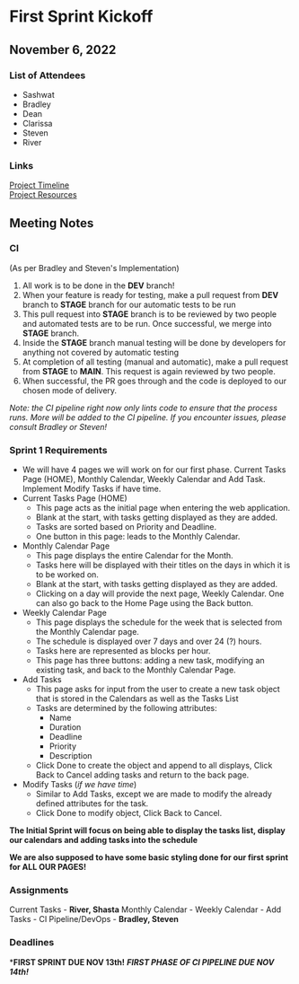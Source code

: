 # First Sprint Kickoff
## November 6, 2022

### List of Attendees

- Sashwat
- Bradley
- Dean
- Clarissa
- Steven
- River

### Links
[Project Timeline](https://docs.google.com/document/d/1ftAjzyDihtLy-gTYkSZkHnD_dQ9gX-8rzK29jKTpQqk/edit)\
[Project Resources](https://docs.google.com/document/d/1-Qo3ew7RwPbIojRI7X5BBmDDgsFqV2_TwE7MoBs_7Fw/edit)

## Meeting Notes

### CI 

(As per Bradley and Steven's Implementation)
1. All work is to be done in the **DEV** branch!
2. When your feature is ready for testing, make a pull request from **DEV** branch to **STAGE** branch for our automatic tests to be run
3. This pull request into **STAGE** branch is to be reviewed by two people and automated tests are to be run. Once successful, we merge into **STAGE** branch.
4. Inside the **STAGE** branch manual testing will be done by developers for anything not covered by automatic testing
5. At completion of all testing (manual and automatic), make a pull request from **STAGE** to **MAIN**. This request is again reviewed by two people.
6. When successful, the PR goes through and the code is deployed to our chosen mode of delivery.

*Note: the CI pipeline right now only lints code to ensure that the process runs. More will be added to the CI pipeline. If you encounter issues, please consult Bradley or Steven!*

### Sprint 1 Requirements

- We will have 4 pages we will work on for our first phase. Current Tasks Page (HOME), Monthly Calendar, Weekly Calendar and Add Task. Implement Modify Tasks if have time.
- Current Tasks Page (HOME)
  - This page acts as the initial page when entering the web application. 
  - Blank at the start, with tasks getting displayed as they are added. 
  - Tasks are sorted based on Priority and Deadline. 
  - One button in this page: leads to the Monthly Calendar.
- Monthly Calendar Page
  - This page displays the entire Calendar for the Month. 
  - Tasks here will be displayed with their titles on the days in which it is to be worked on. 
  - Blank at the start, with tasks getting displayed as they are added. 
  - Clicking on a day will provide the next page, Weekly Calendar. One can also go back to the Home Page using the Back button. 
- Weekly Calendar Page
  - This page displays the schedule for the week that is selected from the Monthly Calendar page. 
  - The schedule is displayed over 7 days and over 24 (?) hours. 
  - Tasks here are represented as blocks per hour. 
  - This page has three buttons: adding a new task, modifying an existing task, and back to the Monthly Calendar Page. 
- Add Tasks
  - This page asks for input from the user to create a new task object that is stored in the Calendars as well as the Tasks List
  - Tasks are determined by the following attributes:
    - Name
    - Duration
    - Deadline
    - Priority
    - Description
  - Click Done to create the object and append to all displays, Click Back to Cancel adding tasks and return to the back page.
- Modify Tasks (*if we have time*)
  - Similar to Add Tasks, except we are made to modify the already defined attributes for the task.
  - Click Done to modify object, Click Back to Cancel.

**The Initial Sprint will focus on being able to display the tasks list, display our calendars and adding tasks into the schedule**

**We are also supposed to have some basic styling done for our first sprint for ALL OUR PAGES!**

### Assignments

Current Tasks - **River, Shasta**
Monthly Calendar - 
Weekly Calendar -
Add Tasks - 
CI Pipeline/DevOps - **Bradley, Steven**

### Deadlines

***FIRST SPRINT DUE NOV 13th!**
***FIRST PHASE OF CI PIPELINE DUE NOV 14th!***



